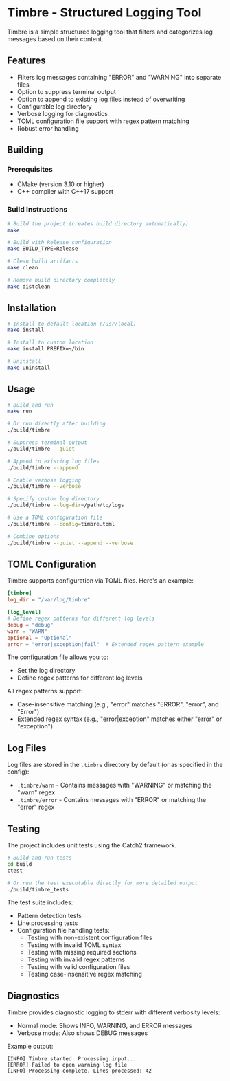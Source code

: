 # Timbre - Structured Logging Tool

Timbre is a simple structured logging tool that filters and categorizes log messages based on their content.

## Features

- Filters log messages containing "ERROR" and "WARNING" into separate files
- Option to suppress terminal output
- Option to append to existing log files instead of overwriting
- Configurable log directory
- Verbose logging for diagnostics
- TOML configuration file support with regex pattern matching
- Robust error handling

## Building

### Prerequisites

- CMake (version 3.10 or higher)
- C++ compiler with C++17 support

### Build Instructions

```bash
# Build the project (creates build directory automatically)
make

# Build with Release configuration
make BUILD_TYPE=Release

# Clean build artifacts
make clean

# Remove build directory completely
make distclean
```

## Installation

```bash
# Install to default location (/usr/local)
make install

# Install to custom location
make install PREFIX=~/bin

# Uninstall
make uninstall
```

## Usage

```bash
# Build and run
make run

# Or run directly after building
./build/timbre

# Suppress terminal output
./build/timbre --quiet

# Append to existing log files
./build/timbre --append

# Enable verbose logging
./build/timbre --verbose

# Specify custom log directory
./build/timbre --log-dir=/path/to/logs

# Use a TOML configuration file
./build/timbre --config=timbre.toml

# Combine options
./build/timbre --quiet --append --verbose
```

## TOML Configuration

Timbre supports configuration via TOML files. Here's an example:

```toml
[timbre]
log_dir = "/var/log/timbre" 

[log_level]
# Define regex patterns for different log levels
debug = "debug"
warn = "WARN"
optional = "Optional"
error = "error|exception|fail"  # Extended regex pattern example
```

The configuration file allows you to:
- Set the log directory
- Define regex patterns for different log levels

All regex patterns support:
- Case-insensitive matching (e.g., "error" matches "ERROR", "error", and "Error")
- Extended regex syntax (e.g., "error|exception" matches either "error" or "exception")

## Log Files

Log files are stored in the `.timbre` directory by default (or as specified in the config):
- `.timbre/warn` - Contains messages with "WARNING" or matching the "warn" regex
- `.timbre/error` - Contains messages with "ERROR" or matching the "error" regex

## Testing

The project includes unit tests using the Catch2 framework.

```bash
# Build and run tests
cd build
ctest

# Or run the test executable directly for more detailed output
./build/timbre_tests
```

The test suite includes:
- Pattern detection tests
- Line processing tests
- Configuration file handling tests:
  - Testing with non-existent configuration files
  - Testing with invalid TOML syntax
  - Testing with missing required sections
  - Testing with invalid regex patterns
  - Testing with valid configuration files
  - Testing case-insensitive regex matching

## Diagnostics

Timbre provides diagnostic logging to stderr with different verbosity levels:
- Normal mode: Shows INFO, WARNING, and ERROR messages
- Verbose mode: Also shows DEBUG messages

Example output:
```
[INFO] Timbre started. Processing input...
[ERROR] Failed to open warning log file
[INFO] Processing complete. Lines processed: 42
``` 